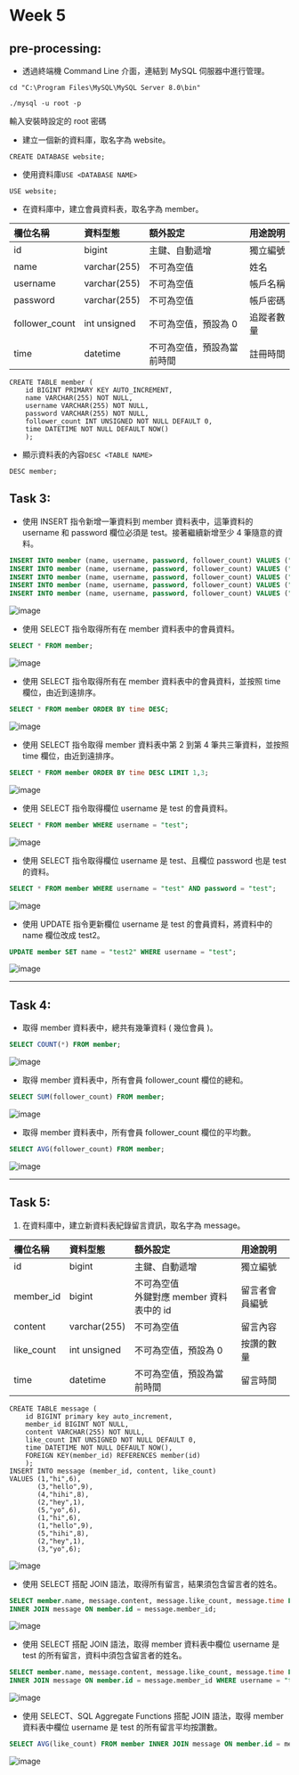 # Week 5
## pre-processing:
*  透過終端機 Command Line 介⾯，連結到 MySQL 伺服器中進行管理。

```cd "C:\Program Files\MySQL\MySQL Server 8.0\bin"```

```./mysql -u root -p```

輸入安裝時設定的 root 密碼

*  建立⼀個新的資料庫，取名字為 website。
```
CREATE DATABASE website;
```
*  使用資料庫```USE <DATABASE NAME>```
```
USE website;
```
*  在資料庫中，建立會員資料表，取名字為 member。

|  欄位名稱    |  資料型態  |  額外設定                                 |  用途說明    |
|:---------    |:-----------|:------------------------------------------|:-------------| 
| id           |bigint      |主鍵、⾃動遞增                             |獨立編號      |
|name          |varchar(255)|不可為空值                                 |姓名          |
|username      |varchar(255)|不可為空值                                 |帳戶名稱      |
|password      |varchar(255)|不可為空值                                 |帳戶密碼      |
|follower_count|int unsigned|不可為空值，預設為 0                       |追蹤者數量    |
|time          |datetime    |不可為空值，預設為當前時間                 |註冊時間      |

```
CREATE TABLE member (    
    id BIGINT PRIMARY KEY AUTO_INCREMENT,
    name VARCHAR(255) NOT NULL,
    username VARCHAR(255) NOT NULL,    
    password VARCHAR(255) NOT NULL,    
    follower_count INT UNSIGNED NOT NULL DEFAULT 0,    
    time DATETIME NOT NULL DEFAULT NOW()
    );
```
*  顯示資料表的內容```DESC <TABLE NAME>```
```
DESC member;
```
## Task 3:
*  使⽤ INSERT 指令新增⼀筆資料到 member 資料表中，這筆資料的 username 和 password 欄位必須是 test。接著繼續新增⾄少 4 筆隨意的資料。
```sql
INSERT INTO member (name, username, password, follower_count) VALUES ("test","test","test", 0);
INSERT INTO member (name, username, password, follower_count) VALUES ("ann","ann222","ann", 5);
INSERT INTO member (name, username, password, follower_count) VALUES ("alex","alex123","alex", 10);
INSERT INTO member (name, username, password, follower_count) VALUES ("alice","alice777","alice", 20);
INSERT INTO member (name, username, password, follower_count) VALUES ("allen","allen666","allen", 30);
```
![image](https://github.com/stephen533422/wehelp_first_stage/blob/main/week5/pic/task3-1.jpg)
*  使⽤ SELECT 指令取得所有在 member 資料表中的會員資料。
```sql
SELECT * FROM member;
```
![image](https://github.com/stephen533422/wehelp_first_stage/blob/main/week5/pic/task3-2.jpg)
*  使⽤ SELECT 指令取得所有在 member 資料表中的會員資料，並按照 time 欄位，由近到遠排序。
```sql
SELECT * FROM member ORDER BY time DESC;
```
![image](https://github.com/stephen533422/wehelp_first_stage/blob/main/week5/pic/task3-3.jpg)
*  使⽤ SELECT 指令取得 member 資料表中第 2 到第 4 筆共三筆資料，並按照 time 欄位，由近到遠排序。
```sql
SELECT * FROM member ORDER BY time DESC LIMIT 1,3;
```
![image](https://github.com/stephen533422/wehelp_first_stage/blob/main/week5/pic/task3-4.jpg)
*  使⽤ SELECT 指令取得欄位 username 是 test 的會員資料。
```sql
SELECT * FROM member WHERE username = "test";
```
![image](https://github.com/stephen533422/wehelp_first_stage/blob/main/week5/pic/task3-5.jpg)
*  使⽤ SELECT 指令取得欄位 username 是 test、且欄位 password 也是 test 的資料。
```sql
SELECT * FROM member WHERE username = "test" AND password = "test";
```
![image](https://github.com/stephen533422/wehelp_first_stage/blob/main/week5/pic/task3-6.jpg)
*  使⽤ UPDATE 指令更新欄位 username 是 test 的會員資料，將資料中的 name 欄位改成 test2。
```sql
UPDATE member SET name = "test2" WHERE username = "test";
```
![image](https://github.com/stephen533422/wehelp_first_stage/blob/main/week5/pic/task3-7.jpg)
***
## Task 4:
*  取得 member 資料表中，總共有幾筆資料 ( 幾位會員 )。
```sql
SELECT COUNT(*) FROM member;
```
![image](https://github.com/stephen533422/wehelp_first_stage/blob/main/week5/pic/task4-1.jpg)
*  取得 member 資料表中，所有會員 follower_count 欄位的總和。
```sql
SELECT SUM(follower_count) FROM member;
```
![image](https://github.com/stephen533422/wehelp_first_stage/blob/main/week5/pic/task4-2.jpg)
*  取得 member 資料表中，所有會員 follower_count 欄位的平均數。
```sql
SELECT AVG(follower_count) FROM member;
```
![image](https://github.com/stephen533422/wehelp_first_stage/blob/main/week5/pic/task4-3.jpg)
***
## Task 5:
1. 在資料庫中，建立新資料表紀錄留言資訊，取名字為 message。

|  欄位名稱  |  資料型態  |  額外設定                                 |  用途說明    |
|:---------  |:-----------|:------------------------------------------|:-------------| 
| id         |bigint      |主鍵、⾃動遞增                             |獨立編號      |
|member_id   |bigint      |不可為空值<br>外鍵對應 member 資料表中的 id|留言者會員編號|
|content     |varchar(255)|不可為空值                                 |留言內容      |
|like_count  |int unsigned|不可為空值，預設為 0                       |按讚的數量    |
|time        |datetime    |不可為空值，預設為當前時間                 |留言時間      |
```
CREATE TABLE message (    
    id BIGINT primary key auto_increment,
    member_id BIGINT NOT NULL,
    content VARCHAR(255) NOT NULL,
    like_count INT UNSIGNED NOT NULL DEFAULT 0,    
    time DATETIME NOT NULL DEFAULT NOW(),
    FOREIGN KEY(member_id) REFERENCES member(id)
    );  
INSERT INTO message (member_id, content, like_count)
VALUES (1,"hi",6),
       (3,"hello",9),
       (4,"hihi",8),
       (2,"hey",1),
       (5,"yo",6),
       (1,"hi",6),
       (1,"hello",9),
       (5,"hihi",8),
       (2,"hey",1),
       (3,"yo",6);
```
![image](https://github.com/stephen533422/wehelp_first_stage/blob/main/week5/pic/task5.jpg)
*  使⽤ SELECT 搭配 JOIN 語法，取得所有留言，結果須包含留言者的姓名。
```sql
SELECT member.name, message.content, message.like_count, message.time FROM member 
INNER JOIN message ON member.id = message.member_id;
```
![image](https://github.com/stephen533422/wehelp_first_stage/blob/main/week5/pic/task5-1.jpg)
*  使⽤ SELECT 搭配 JOIN 語法，取得 member 資料表中欄位 username 是 test 的所有留言，資料中須包含留言者的姓名。
```sql
SELECT member.name, message.content, message.like_count, message.time FROM member 
INNER JOIN message ON member.id = message.member_id WHERE username = "test";
```
![image](https://github.com/stephen533422/wehelp_first_stage/blob/main/week5/pic/task5-2.jpg)
*  使⽤ SELECT、SQL Aggregate Functions 搭配 JOIN 語法，取得 member 資料表中欄位 username 是 test 的所有留言平均按讚數。
```sql
SELECT AVG(like_count) FROM member INNER JOIN message ON member.id = message.member_id WHERE username = "test";
```
![image](https://github.com/stephen533422/wehelp_first_stage/blob/main/week5/pic/task5-3.jpg)
